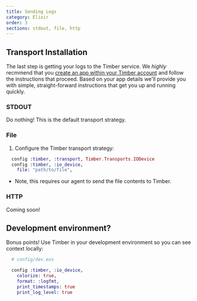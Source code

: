 ```yaml
---
title: Sending Logs
category: Elixir
order: 3
sections: stdout, file, http
---
```


## Transport Installation

The last step is getting your logs to the Timber service. We *highly* recmmend that you
[create an app within your Timber account](https://app.timber.io/organizations/timber/apps/new)
and follow the instructions that proceed. Based on your app details we'll provide you with simple,
straight-forward instructions that get you up and running quickly.

### STDOUT ###

Do nothing! This is the default transport strategy.

### File ###

1. Configure the Timber transport strategy:

  ```elixir
    config :timber, :transport, Timber.Transports.IODevice
    config :timber, :io_device,
      file: "path/to/file",
  ```

* Note, this requires our agent to send the file contents to Timber.

### HTTP

Coming soon!


## Development environment?

Bonus points! Use Timber in your development environment so you can see context locally:

```elixir
  # config/dev.exs

  config :timber, :io_device,
    colorize: true,
    format: :logfmt,
    print_timestamps: true
    print_log_level: true
```